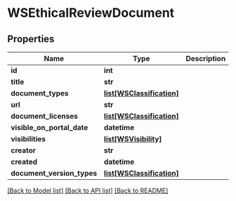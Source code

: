 # WSEthicalReviewDocument

## Properties
Name | Type | Description | Notes
------------ | ------------- | ------------- | -------------
**id** | **int** |  | [optional] 
**title** | **str** |  | [optional] 
**document_types** | [**list[WSClassification]**](WSClassification.md) |  | [optional] 
**url** | **str** |  | [optional] 
**document_licenses** | [**list[WSClassification]**](WSClassification.md) |  | [optional] 
**visible_on_portal_date** | **datetime** |  | [optional] 
**visibilities** | [**list[WSVisibility]**](WSVisibility.md) |  | [optional] 
**creator** | **str** |  | [optional] 
**created** | **datetime** |  | [optional] 
**document_version_types** | [**list[WSClassification]**](WSClassification.md) |  | [optional] 

[[Back to Model list]](../README.md#documentation-for-models) [[Back to API list]](../README.md#documentation-for-api-endpoints) [[Back to README]](../README.md)


